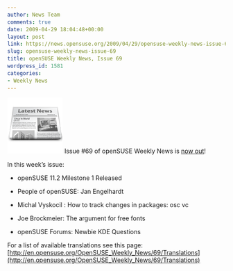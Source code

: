 ```yaml
---
author: News Team
comments: true
date: 2009-04-29 18:04:48+00:00
layout: post
link: https://news.opensuse.org/2009/04/29/opensuse-weekly-news-issue-69/
slug: opensuse-weekly-news-issue-69
title: openSUSE Weekly News, Issue 69
wordpress_id: 1581
categories:
- Weekly News
---
```


![news](/wp-content/uploads/2007/11/knewsticker.png) Issue #69 of openSUSE Weekly News is [now out](http://en.opensuse.org/OpenSUSE_Weekly_News/69)!  
  

In this week’s issue:
 

  *   openSUSE 11.2 Milestone 1 Released

  *   People of openSUSE: Jan Engelhardt

  *   Michal Vyskocil : How to track changes in packages: osc vc

  *   Joe Brockmeier: The argument for free fonts

  *   openSUSE Forums: Newbie KDE Questions 




For a list of available translations see this page:
[http://en.opensuse.org/OpenSUSE_Weekly_News/69/Translations](http://en.opensuse.org/OpenSUSE_Weekly_News/69/Translations)
